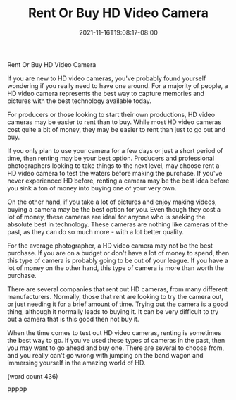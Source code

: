 ﻿---
title: "Rent Or Buy HD Video Camera"
date: 2021-11-16T19:08:17-08:00
description: "High Definition Video Cameras Tips for Web Success"
featured_image: "/images/High Definition Video Cameras.jpg"
tags: ["High Definition Video Cameras"]
---

Rent Or Buy HD Video Camera

If you are new to HD video cameras, you've probably 
found yourself wondering if you really need to have
one around.  For a majority of people, a HD video
camera represents the best way to capture memories
and pictures with the best technology available today.

For producers or those looking to start their own
productions, HD video cameras may be easier to rent
than to buy.  While most HD video cameras cost quite a
bit of money, they may be easier to rent than just to
go out and buy.

If you only plan to use your camera for a few days
or just a short period of time, then renting may be
your best option.  Producers and professional 
photographers looking to take things to the next 
level, may choose rent a HD video camera to test the
waters before making the purchase.  If you've never
experienced HD before, renting a camera may be the
best idea before you sink a ton of money into buying
one of your very own.

On the other hand, if you take a lot of pictures and
enjoy making videos, buying a camera may be the best
option for you.  Even though they cost a lot of money,
these cameras are ideal for anyone who is seeking the
absolute best in technology.  These cameras are 
nothing like cameras of the past, as they can do so 
much more - with a lot better quality.

For the average photographer, a HD video camera may
not be the best purchase.  If you are on a budget or
don't have a lot of money to spend, then this type of
camera is probably going to be out of your league.  If
you have a lot of money on the other hand, this type
of camera is more than worth the purchase.

There are several companies that rent out HD cameras,
from many different manufacturers.  Normally, those
that rent are looking to try the camera out, or just
needing it for a brief amount of time.  Trying out 
the camera is a good thing, although it normally leads
to buying it.  It can be very difficult to try out
a camera that is this good then not buy it.

When the time comes to test out HD video cameras, 
renting is sometimes the best way to go.  If you've
used these types of cameras in the past, then you 
may want to go ahead and buy one.  There are several
to choose from, and you really can't go wrong with
jumping on the band wagon and immersing yourself in
the amazing world of HD.

(word count 436)

PPPPP
